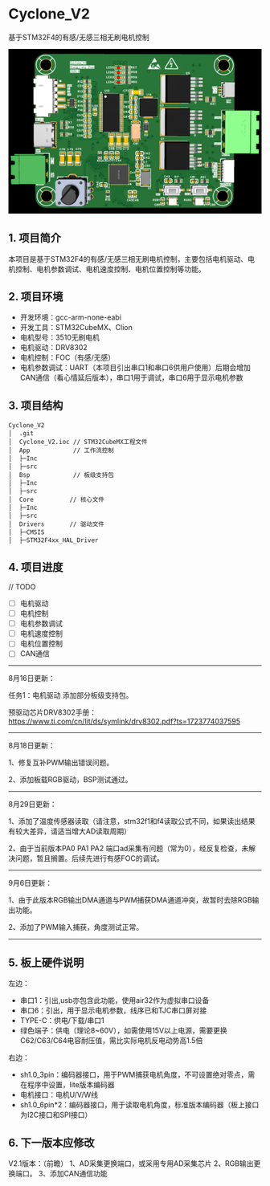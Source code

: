 # Cyclone_V2
基于STM32F4的有感/无感三相无刷电机控制

![正面](https://github.com/CJstu/Cyclone_V2/blob/master/%E6%AD%A3%E9%9D%A2.png)

## 1. 项目简介
本项目是基于STM32F4的有感/无感三相无刷电机控制，主要包括电机驱动、电机控制、电机参数调试、电机速度控制、电机位置控制等功能。
## 2. 项目环境
- 开发环境：gcc-arm-none-eabi
- 开发工具：STM32CubeMX、Clion
- 电机型号：3510无刷电机
- 电机驱动：DRV8302
- 电机控制：FOC（有感/无感）
- 电机参数调试：UART（本项目引出串口1和串口6供用户使用）后期会增加CAN通信（看心情延后版本），串口1用于调试，串口6用于显示电机参数
## 3. 项目结构
```
Cyclone_V2
│  .git
│  Cyclone_V2.ioc // STM32CubeMX工程文件
│  App            // 工作流控制
│  ├─Inc
│  ├─src
│  Bsp            // 板级支持包
│  ├─Inc
│  ├─src
│  Core          // 核心文件
│  ├─Inc
│  ├─src
│  Drivers       // 驱动文件
│  ├─CMSIS
│  ├─STM32F4xx_HAL_Driver
```
## 4. 项目进度
// TODO 
- [ ] 电机驱动
- [ ] 电机控制
- [ ] 电机参数调试
- [ ] 电机速度控制
- [ ] 电机位置控制
- [ ] CAN通信

---

8月16日更新：

任务1：电机驱动
添加部分板级支持包。

预驱动芯片DRV8302手册：https://www.ti.com/cn/lit/ds/symlink/drv8302.pdf?ts=1723774037595

---

8月18日更新：

1、修复互补PWM输出错误问题。

2、添加板载RGB驱动，BSP测试通过。

---

8月29日更新：

1、添加了温度传感器读取（请注意，stm32f1和f4读取公式不同，如果读出结果有较大差异，请适当增大AD读取周期）


2、由于当前版本PA0 PA1 PA2 端口ad采集有问题（常为0），经反复检查，未解决问题，暂且搁置。后续先进行有感FOC的调试。

---

9月6日更新：

1、由于此版本RGB输出DMA通道与PWM捕获DMA通道冲突，故暂时去除RGB输出功能。

2、添加了PWM输入捕获，角度测试正常。

---

## 5. 板上硬件说明
左边：
- 串口1：引出,usb亦包含此功能，使用air32作为虚拟串口设备
- 串口6：引出，用于显示电机参数，线序已和TJC串口屏对接
- TYPE-C：供电/下载/串口1
- 绿色端子：供电（理论8~60V），如需使用15V以上电源，需要更换C62/C63/C64电容耐压值，需比实际电机反电动势高1.5倍

右边：
- sh1.0_3pin：编码器接口，用于PWM捕获电机角度，不可设置绝对零点，需在程序中设置，lite版本编码器
- 电机接口：电机U/V/W线
- sh1.0_6pin*2：编码器接口，用于读取电机角度，标准版本编码器（板上接口为I2C接口和SPI接口）

## 6. 下一版本应修改

V2.1版本：（前瞻）
1、AD采集更换端口，或采用专用AD采集芯片
2、RGB输出更换端口。
3、添加CAN通信功能

